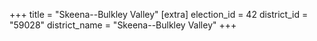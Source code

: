 +++
title = "Skeena--Bulkley Valley"
[extra]
election_id = 42
district_id = "59028"
district_name = "Skeena--Bulkley Valley"
+++
